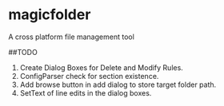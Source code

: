 # magicfolder
A cross platform file management tool

##TODO
1. Create Dialog Boxes for Delete and Modify Rules.
2. ConfigParser check for section existence.
3. Add browse button in add dialog to store target folder path.
4. SetText of line edits in the dialog boxes.